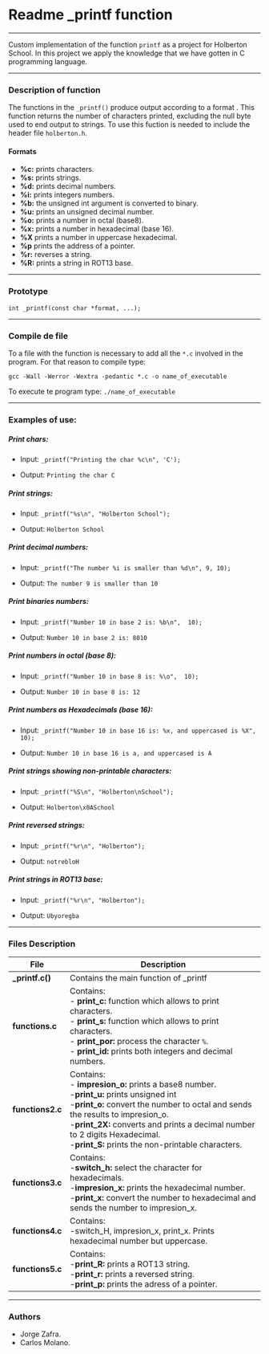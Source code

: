 # Readme _printf function
------------

Custom implementation of the function `printf` as a project for Holberton School. In this project we apply the knowledge that we have gotten  in C programming language.

------------

### Description of function
The functions in the `_printf()`  produce output according to a format . This function returns the number of characters printed, excluding the null byte used to end output to strings. To use this fuction is needed to include the header file `holberton.h`.

#### Formats
* **%c:** prints characters.
* **%s:** prints strings.
* **%d:** prints decimal numbers.
* **%i:** prints integers numbers.
* **%b:** the unsigned int argument is converted to binary.
* **%u:** prints an unsigned decimal number.
* **%o:** prints a number in octal (base8).
* **%x:** prints a number in hexadecimal (base 16).
* **%X** prints a number in uppercase hexadecimal.
* **%p** prints the address of a pointer.
* **%r:** reverses a string.
* **%R:** prints a string in ROT13 base.

------------

### Prototype
`int _printf(const char *format, ...);`

------------
### Compile de file
To a file with the function is necessary to add all the `*.c` involved in the program. For that reason to compile type:

`gcc -Wall -Werror -Wextra -pedantic *.c -o name_of_executable`

To execute te program type:
`./name_of_executable`

------------


### Examples of use:
##### Print chars:
* Input: `_printf("Printing the char %c\n", 'C');`

* Output: `Printing the char C`

##### Print strings:
* Input: `_printf("%s\n", "Holberton School");`

* Output: `Holberton School`

##### Print decimal numbers:
* Input: `_printf("The number %i is smaller than %d\n", 9, 10);`

* Output: `The number 9 is smaller than 10`

##### Print binaries numbers:
* Input: `_printf("Number 10 in base 2 is: %b\n",  10);`

* Output: `Number 10 in base 2 is: 8010`

##### Print numbers in octal (base 8):
* Input: `_printf("Number 10 in base 8 is: %\o",  10);`

* Output: `Number 10 in base 8 is: 12`

##### Print numbers as Hexadecimals (base 16):
* Input: `_printf("Number 10 in base 16 is: %x, and uppercased is %X",  10);`

* Output: `Number 10 in base 16 is a, and uppercased is A`

##### Print strings showing non-printable characters:
* Input: `_printf("%S\n", "Holberton\nSchool");`

* Output: `Holberton\x0ASchool`

##### Print reversed strings:
* Input: `_printf("%r\n", "Holberton");`

* Output: `notrebloH`

##### Print strings in ROT13 base:
* Input: `_printf("%r\n", "Holberton");`

* Output: `Ubyoregba`

------------
### Files Description
| File  |Description   |
| ------------ | ------------ |
|**_printf.c()**   | Contains the main function of  _printf   |
| **functions.c** |Contains: <br> -  **print_c:** function which allows to print characters.<br>- **print_s:** function which allows to print characters.<br>- **print_por:** process the character `%`.<br>- **print_id:** prints both integers and decimal numbers.|
|**functions2.c**|Contains:<br>- **impresion_o:** prints a base8 number.<br>-**print_u:** prints unsigned int<br>-**print_o:** convert the number to octal and sends the results to impresion_o.<br>-**print_2X:** converts and prints a decimal number to 2 digits Hexadecimal.<br>-**print_S:** prints the non-printable characters. |
|**functions3.c**|Contains:<br>-**switch_h:** select the character for hexadecimals.<br>-**impresion_x:** prints the hexadecimal number.<br>-**print_x:** convert the number to hexadecimal and sends the number to impresion_x.|
|**functions4.c**|Contains:<br>-switch_H, impresion_x, print_x. Prints hexadecimal number but uppercase.|
|**functions5.c**|Contains:<br>-**print_R:** prints a ROT13 string.<br>-**print_r:** prints a reversed string.<br>-**print_p:** prints the adress of a pointer.|

------------

### Authors

* Jorge Zafra.
* Carlos Molano.
